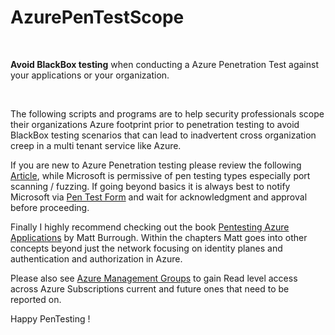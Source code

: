AzurePenTestScope
=================

 

**Avoid BlackBox testing** when conducting a Azure Penetration Test against your
applications or your organization.

 

The following scripts and programs are to help security professionals scope
their organizations Azure footprint prior to penetration testing to avoid
BlackBox testing scenarios that can lead to inadvertent cross organization creep
in a multi tenant service like Azure.

If you are new to Azure Penetration testing please review the following
[Article](https://docs.microsoft.com/en-us/azure/security/azure-security-pen-testing),
while Microsoft is permissive of pen testing types especially port scanning /
fuzzing. If going beyond basics it is always best to notify Microsoft via [Pen
Test Form](https://portal.msrc.microsoft.com/en-us/engage/pentest) and wait for
acknowledgment and approval before proceeding.

Finally I highly recommend checking out the book [Pentesting Azure
Applications](https://nostarch.com/azure) by Matt Burrough. Within the chapters
Matt goes into other concepts beyond just the network focusing on identity
planes and authentication and authorization in Azure.

Please also see [Azure Management
Groups](https://docs.microsoft.com/en-us/azure/azure-resource-manager/management-groups-overview)
to gain Read level access across Azure Subscriptions current and future ones
that need to be reported on.

Happy PenTesting !
